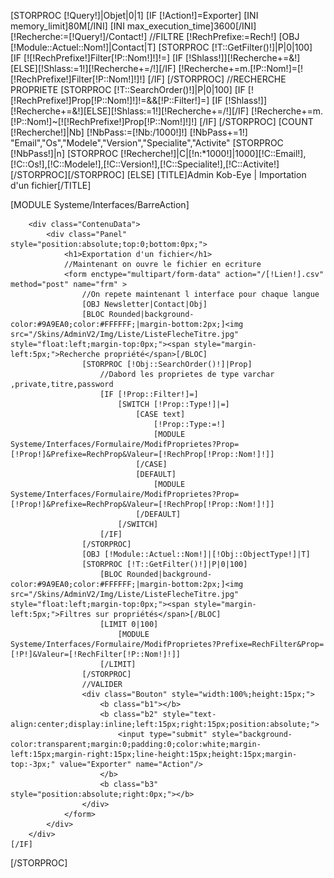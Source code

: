 [STORPROC [!Query!]|Objet|0|1]
	[IF [!Action!]=Exporter]
		[INI memory_limit]80M[/INI]
		[INI max_execution_time]3600[/INI]	
		[!Recherche:=[!Query!]/Contact!]
		//FILTRE
		[!RechPrefixe:=Rech!]
		[OBJ [!Module::Actuel::Nom!]|Contact|T]
		[STORPROC [!T::GetFilter()!]|P|0|100]
			[IF [![!RechPrefixe!]Filter[!P::Nom!]!]!=]
				[IF [!Shlass!]][!Recherche+=&!][ELSE][!Shlass:=1!][!Recherche+=/!][/IF]
				[!Recherche+=m.[!P::Nom!]=[![!RechPrefixe!]Filter[!P::Nom!]!]!]
			[/IF]
		[/STORPROC]
		//RECHERCHE PROPRIETE
		[STORPROC [!T::SearchOrder()!]|P|0|100]
			[IF [![!RechPrefixe!]Prop[!P::Nom!]!]!=&&[!P::Filter!]=]
				[IF [!Shlass!]][!Recherche+=&!][ELSE][!Shlass:=1!][!Recherche+=/!][/IF]
				[!Recherche+=m.[!P::Nom!]~[![!RechPrefixe!]Prop[!P::Nom!]!]!]
			[/IF]
		[/STORPROC]
		[COUNT [!Recherche!]|Nb]
		[!NbPass:=[!Nb:/1000!]!]
		[!NbPass+=1!]
		"Email","Os","Modele","Version","Specialite","Activite"
		[STORPROC [!NbPass!]|n]
		[STORPROC [!Recherche!]|C|[!n:*1000!]|1000][!C::Email!],[!C::Os!],[!C::Modele!],[!C::Version!],[!C::Specialite!],[!C::Activite!]
		[/STORPROC][/STORPROC]
	[ELSE]
		[TITLE]Admin Kob-Eye | Importation d'un fichier[/TITLE]
		<div class="ContenuEntete"> 
			[MODULE Systeme/Interfaces/BarreAction]
		</div>
		
		<div class="ContenuData"> 
			<div class="Panel"  style="position:absolute;top:0;bottom:0px;">
				<h1>Exportation d'un fichier</h1>
				//Maintenant on ouvre le fichier en ecriture
				<form enctype="multipart/form-data" action="/[!Lien!].csv" method="post" name="frm" >
					//On repete maintenant l interface pour chaque langue
					[OBJ Newsletter|Contact|Obj]
					[BLOC Rounded|background-color:#9A9EA0;color:#FFFFFF;|margin-bottom:2px;]<img src="/Skins/AdminV2/Img/Liste/ListeFlecheTitre.jpg" style="float:left;margin-top:0px;"><span style="margin-left:5px;">Recherche propriété</span>[/BLOC]
					[STORPROC [!Obj::SearchOrder()!]|Prop]
						//Dabord les proprietes de type varchar ,private,titre,password
						[IF [!Prop::Filter!]=]
							[SWITCH [!Prop::Type!]|=]
								[CASE text]
									[!Prop::Type:=!]
									[MODULE Systeme/Interfaces/Formulaire/ModifProprietes?Prop=[!Prop!]&Prefixe=RechProp&Valeur=[!RechProp[!Prop::Nom!]!]]
								[/CASE]
								[DEFAULT]
									[MODULE Systeme/Interfaces/Formulaire/ModifProprietes?Prop=[!Prop!]&Prefixe=RechProp&Valeur=[!RechProp[!Prop::Nom!]!]]
								[/DEFAULT]
							[/SWITCH]
						[/IF]
					[/STORPROC]
					[OBJ [!Module::Actuel::Nom!]|[!Obj::ObjectType!]|T]
					[STORPROC [!T::GetFilter()!]|P|0|100]
						[BLOC Rounded|background-color:#9A9EA0;color:#FFFFFF;|margin-bottom:2px;]<img src="/Skins/AdminV2/Img/Liste/ListeFlecheTitre.jpg" style="float:left;margin-top:0px;"><span style="margin-left:5px;">Filtres sur propriétés</span>[/BLOC]
						[LIMIT 0|100]
							[MODULE Systeme/Interfaces/Formulaire/ModifProprietes?Prefixe=RechFilter&Prop=[!P!]&Valeur=[!RechFilter[!P::Nom!]!]] 
						[/LIMIT]
					[/STORPROC]
					//VALIDER
					<div class="Bouton" style="width:100%;height:15px;">
						<b class="b1"></b>
						<b class="b2" style="text-align:center;display:inline;left:15px;right:15px;position:absolute;">
							<input type="submit" style="background-color:transparent;margin:0;padding:0;color:white;margin-left:15px;margin-right:15px;line-height:15px;height:15px;margin-top:-3px;" value="Exporter" name="Action"/>
						</b>
						<b class="b3" style="position:absolute;right:0px;"></b>
					</div>
				</form>
			</div>
		</div>
	[/IF]
[/STORPROC]
